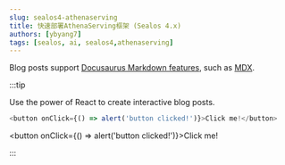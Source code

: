 ```yaml
---
slug: sealos4-athenaserving
title: 快速部署AthenaServing框架 (Sealos 4.x)
authors: [ybyang7]
tags: [sealos, ai, sealos4,athenaserving]
---
```


Blog posts support [Docusaurus Markdown features](https://docusaurus.io/docs/markdown-features), such as [MDX](https://mdxjs.com/).

:::tip

Use the power of React to create interactive blog posts.

```js
<button onClick={() => alert('button clicked!')}>Click me!</button>
```

<button onClick={() => alert('button clicked!')}>Click me!</button>

:::
